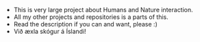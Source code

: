 - This is very large project about Humans and Nature interaction. 
- All my other projects and repositories is a parts of this.
- Read the description if you can and want, please :)
- Við æxla skógur á Íslandi!
